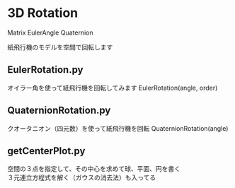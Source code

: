 # 3D Rotation
Matrix EulerAngle Quaternion 

紙飛行機のモデルを空間で回転します


## EulerRotation.py
オイラー角を使って紙飛行機を回転してみます
EulerRotation(angle, order)


## QuaternionRotation.py
クオータニオン（四元数）を使って紙飛行機を回転
QuaternionRotation(angle)


## getCenterPlot.py
空間の３点を指定して、その中心を求めて球、平面、円を書く  
３元連立方程式を解く（ガウスの消去法）も入ってる


